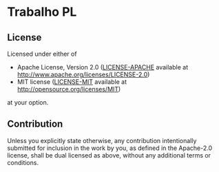 # Trabalho PL

## License

Licensed under either of

 * Apache License, Version 2.0
   ([LICENSE-APACHE](LICENSE-APACHE) available at http://www.apache.org/licenses/LICENSE-2.0)
 * MIT license
   ([LICENSE-MIT](LICENSE-MIT) available at http://opensource.org/licenses/MIT)

at your option.

## Contribution

Unless you explicitly state otherwise, any contribution intentionally submitted
for inclusion in the work by you, as defined in the Apache-2.0 license, shall be
dual licensed as above, without any additional terms or conditions.


